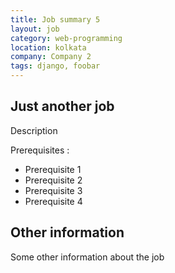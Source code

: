 ```yaml
---
title: Job summary 5
layout: job
category: web-programming
location: kolkata
company: Company 2
tags: django, foobar
---
```

## Just another job

Description

Prerequisites :

* Prerequisite 1
* Prerequisite 2
* Prerequisite 3
* Prerequisite 4

## Other information

Some other information about the job
